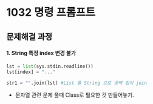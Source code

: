 # 1032 명령 프롬프트

## 문제해결 과정
#### 1. String 특정 index 변경 불가
``` python
lst = list(sys.stdin.readline())
lst[index] = "..."

str1 = "".join(lst) #List 를 String 으로 공백 없이 join
```

- 문자열 관련 문제 풀때 Class로 필요한 것 만들어놓기.
